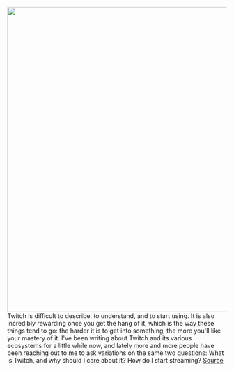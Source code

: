 <img src='https://cdn.vox-cdn.com/thumbor/DmMgtinfs99Cmsl2u7GBv8rDz_E=/0x0:2040x1360/1200x800/filters:focal(857x517:1183x843)/cdn.vox-cdn.com/uploads/chorus_image/image/66598447/acastro_190926_1777_twitch_0002.0.0.jpg' width='700px' /><br/>
Twitch is difficult to describe, to understand, and to start using. It is also incredibly rewarding once you get the hang of it, which is the way these things tend to go: the harder it is to get into something, the more you'll like your mastery of it. I've been writing about Twitch and its various ecosystems for a little while now, and lately more and more people have been reaching out to me to ask variations on the same two questions: What is Twitch, and why should I care about it? How do I start streaming?
<a href='https://www.theverge.com/2020/4/3/21204610/twitch-advice-emotes-chat-audience'> Source <a/>